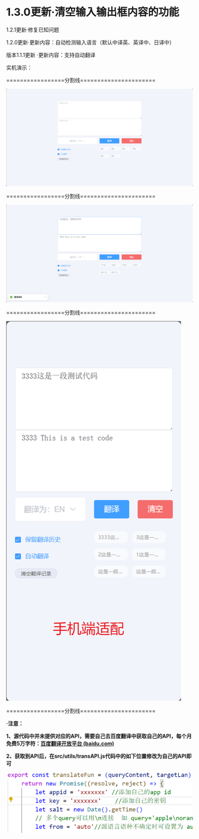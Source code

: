 # 1.3.0更新·清空输入输出框内容的功能

1.2.1更新·修复已知问题

1.2.0更新·更新内容：自动检测输入语言（默认中译英、英译中、日译中）

版本1.1.1更新 ·更新内容：支持自动翻译



实机演示：

=================分割线======================

![image](https://github.com/Chris-Andreww/Online-translation-website/blob/master/image/1.png)

=================分割线======================

![image](https://github.com/Chris-Andreww/Online-translation-website/blob/master/image/2.png)

=================分割线======================

![image](https://github.com/Chris-Andreww/Online-translation-website/blob/master/image/3.png)

=================分割线======================

**·注意：**

**1、源代码中并未提供对应的API，需要自己去百度翻译中获取自己的API，每个月免费5万字符：[百度翻译开放平台 (baidu.com)](https://fanyi-api.baidu.com/?fr=pcHeader)**

**2、获取到API后，在src/utils/transAPI.js代码中的如下位置修改为自己的API即可**

![image](https://github.com/Chris-Andreww/Online-translation-website/blob/master/image/4.png)
